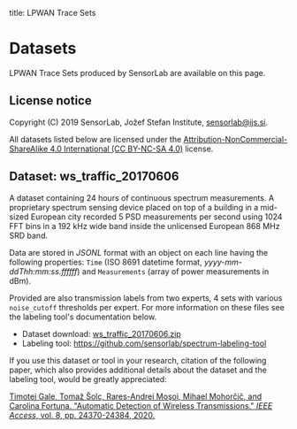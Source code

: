 title: LPWAN Trace Sets

<!-- vim: linebreak filetype=markdown expandtab ts=4 sw=4
-->

# Datasets

LPWAN Trace Sets produced by SensorLab are available on this page.

## License notice

Copyright (C) 2019 SensorLab, Jožef Stefan Institute, sensorlab@ijs.si.

All datasets listed below are licensed under the <a href="https://creativecommons.org/licenses/by-nc-sa/4.0/">Attribution-NonCommercial-ShareAlike 4.0 International (CC BY-NC-SA 4.0)</a> license.

## Dataset: ws_traffic_20170606

A dataset containing 24 hours of continuous spectrum measurements. A proprietary spectrum sensing device placed on top of a building in a mid-sized European city recorded 5 PSD measurements per second using 1024 FFT bins in a 192 kHz wide band inside the unlicensed European 868 MHz SRD band.

Data are stored in *JSONL* format with an object on each line having the following properties: `Time` (ISO 8691 datetime format, *yyyy-mm-ddThh:mm:ss.ffffff*) and `Measurements` (array of power measurements in dBm).

Provided are also transmission labels from two experts, 4 sets with various `noise_cutoff` thresholds per expert. For more information on these files see the labeling tool's documentation below.

* Dataset download: <a href="dataset-files/ws_traffic_20170606.zip">ws_traffic_20170606.zip</a>
* Labeling tool: <a href="https://github.com/sensorlab/spectrum-labeling-tool">https://github.com/sensorlab/spectrum-labeling-tool</a>

If you use this dataset or tool in your research, citation of the following paper, which also provides additional details about the dataset and the labeling tool, would be greatly appreciated:

<a href="https://ieeexplore.ieee.org/abstract/document/8977513">Timotej Gale, Tomaž Šolc, Rares-Andrei Moşoi, Mihael Mohorčič, and Carolina Fortuna. "Automatic Detection of Wireless Transmissions." *IEEE Access*, vol. 8, pp. 24370-24384, 2020.</a>